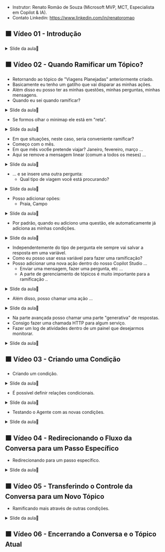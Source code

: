 - Instrutor: Renato Romão de Souza (Microsoft MVP, MCT, Especialista em Copilot & IA).
- Contato Linkedin: https://www.linkedin.com/in/renatoromao

## 🟩 Vídeo 01 - Introdução

<details>
<summary> Slide da aula🔻</summary>
<p align="center">
    <img src="images/image.png" alt="" width="840">
</p>
</details>

## 🟩 Vídeo 02 - Quando Ramificar um Tópico?

- Retornando ao tópico de "Viagens Planejadas" anteriormente criado.
- Basicamente eu tenho um gatilho que vai disparar as minhas ações.
- Além disso eu posso ter as minhas questões, minhas perguntas, minhas mensagens.
- Quando eu sei quando ramificar?

<details>
<summary> Slide da aula🔻</summary>
<p align="center">
    <img src="images/image-2.png" alt="" width="840">
</p>
</details>

- Se formos olhar o minimap ele está em "reta".

<details>
<summary> Slide da aula🔻</summary>
<p align="center">
    <img src="images/image-3.png" alt="" width="840">
</p>
</details>

- Em que situações, neste caso, seria conveniente ramificar?
- Começo com o mês.
- Em que mês voc6e pretende viajar? Janeiro, fevereiro, março ...
- Aqui se remove a mensagem linear (comum a todos os meses) ...

<details>
<summary> Slide da aula🔻</summary>
<p align="center">
    <img src="images/image-4.png" alt="" width="840">
</p>
</details>

- ... e se insere uma outra pergunta:
    - Qual tipo de viagem você está procurando?

<details>
<summary> Slide da aula🔻</summary>
<p align="center">
    <img src="images/image-5.png" alt="" width="840">
</p>
</details>

- Posso adicionar opões:
    - Praia, Campo

<details>
<summary> Slide da aula🔻</summary>
<p align="center">
    <img src="images/image-6.png" alt="" width="840">
</p>
</details>

- Por padrão, quando eu adiciono uma questão, ele automaticamente já adiciona as minhas condições.

<details>
<summary> Slide da aula🔻</summary>
<p align="center">
    <img src="images/image-7.png" alt="" width="840">
</p>
</details>

- Independentemente do tipo de pergunta ele sempre vai salvar a resposta em uma variável.
- Como eu posso usar essa variável para fazer uma ramificação?
- Posso adicionar uma nova ação dentro do nosso Copilot Studio ...
    - Enviar uma mensagem, fazer uma pergunta, etc ...
    - A parte de gerenciamento de tópicos é muito importante para a ramificação ..

<details>
<summary> Slide da aula🔻</summary>
<p align="center">
    <img src="images/image-8.png" alt="" width="840">
</p>
</details>

- Além disso, posso chamar uma ação ...

<details>
<summary> Slide da aula🔻</summary>
<p align="center">
    <img src="images/image-9.png" alt="" width="840">
</p>
</details>

- Na parte avançada posso chamar uma parte "generativa" de respostas.
- Consigo fazer uma chamada HTTP para algum serviço.
- Fazer um log de atividades dentro de um painel que desejarmos monitorar.

<details>
<summary> Slide da aula🔻</summary>
<p align="center">
    <img src="images/image-10.png" alt="" width="840">
</p>
</details>

## 🟩 Vídeo 03 - Criando uma Condição

- Criando um condição.

<details>
<summary> Slide da aula🔻</summary>
<p align="center">
    <img src="images/image-11.png" alt="" width="840">
</p>
</details>

- É possível definir relações condicionais.

<details>
<summary> Slide da aula🔻</summary>
<p align="center">
    <img src="images/image-12.png" alt="" width="840">
</p>
</details>

- Testando o Agente com as novas condições.

<details>
<summary> Slide da aula🔻</summary>
<p align="center">
    <img src="images/image-13.png" alt="" width="840">
</p>
</details>

## 🟩 Vídeo 04 - Redirecionando o Fluxo da Conversa para um Passo Específico

- Redirecionando para um passo específico.

<details>
<summary> Slide da aula🔻</summary>
<p align="center">
    <img src="images/image-14.png" alt="" width="840">
</p>
</details>

## 🟩 Vídeo 05 - Transferindo o Controle da Conversa para um Novo Tópico

- Ramificando mais através de outras condições.

<details>
<summary> Slide da aula🔻</summary>
<p align="center">
    <img src="images/image-15.png" alt="" width="840">
</p>
</details>

## 🟩 Vídeo 06 - Encerrando a Conversa e o Tópico Atual